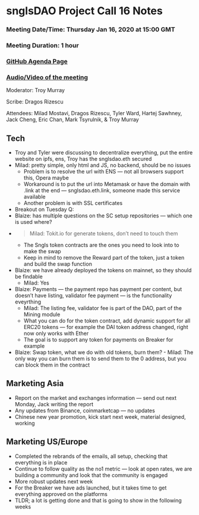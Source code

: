 # snglsDAO Project Call 16 Notes

### Meeting Date/Time: Thursday Jan 16, 2020 at 15:00 GMT
### Meeting Duration: 1 hour
### [GitHub Agenda Page](https://github.com/SingularDTV/snglsdao-pm/issues/17)
### [Audio/Video of the meeting]()
Moderator: Troy Murray

Scribe: Dragos Rizescu

Attendees: Milad Mostavi, Dragos Rizescu, Tyler Ward, Hartej Sawhney, Jack Cheng, Eric Chan, Mark Tsyrulnik, & Troy Murray

## Tech
- Troy and Tyler were discussing to decentralize everything, put the entire website on ipfs, ens, Troy has the snglsdao.eth secured
- Milad: pretty simple, only html and JS, no backend, should be no issues
  - Problem is to resolve the url with ENS — not all browsers support this, Opera maybe
  - Workaround is to put the url into Metamask or have the domain with .link at the end — snglsdao.eth.link, someone made this service available
  - Another problem is with SSL certificates
- Breakout on Tuesday Q:
 - Blaize: has multiple questions on the SC setup repositories — which one is used where?
  - > Milad: Tokit.io for generate tokens, don’t need to touch them
    - The Sngls token contracts are the ones you need to look into to make the swap
    - Keep in mind to remove the Reward part of the token, just a token and build the swap function
 - Blaize: we have already deployed the tokens on mainnet, so they should be findable
   - Milad: Yes
 - Blaize: Payments — the payment repo has payment per content, but doesn’t have listing, validator fee payment — is the functionality eveyrthing
   - Milad: The listing fee, validator fee is part of the DAO, part of the Mining module
    - What you can do for the token contract, add dynamic support for all ERC20 tokens — for example the DAI token address changed, right now only works with Ether
     - The goal is to support any token for payments on Breaker for example
  - Blaize: Swap token, what we do with old tokens, burn them?
          - Milad: The only way you can burn them is to send them to the 0 address, but you can block them in the contract

## Marketing Asia
- Report on the market and exchanges information — send out next Monday, Jack writing the report
- Any updates from Binance, coinmarketcap — no updates
- Chinese new year promotion, kick start next week, material designed, working

## Marketing US/Europe
- Completed the rebrands of the emails, all setup, checking that everything is in place
- Continue to follow quality as the no1 metric — look at open rates, we are building a community and look that the community is engaged
- More robust updates next week
- For the Breaker we have ads launched, but it takes time to get everything approved on the platforms
- TLDR; a lot is getting done and that is going to show in the following weeks
